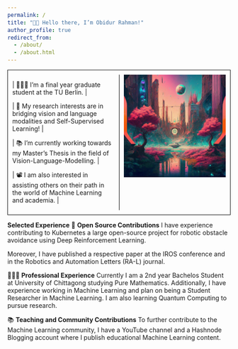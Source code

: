 ```yaml
---
permalink: /
title: "👋🏼 Hello there, I’m Obidur Rahman!"
author_profile: true
redirect_from: 
  - /about/
  - /about.html
---
```


<div style="display: flex; border: 1px solid black; padding: 10px;">
  <div style="flex: 1; border-right: 1px solid black; padding-right: 10px;">
    <p>| 👨🏻‍💻 I’m a final year graduate student at the TU Berlin. |</p>
    <p>| 🔬 My research interests are in bridging vision and language modalities and Self-Supervised Learning! |</p>
    <p>| 📚 I’m currently working towards my Master’s Thesis in the field of Vision-Language-Modelling. |</p>
    <p>| 📽️ I am also interested in assisting others on their path in the world of Machine Learning and academia. |</p>
  </div>
  <div style="flex: 1; padding-left: 10px;">
    <img src="../images/about.jpg" alt="about section" style="max-width: 100%;">
  </div>
</div>


**Selected Experience**
🤖 **Open Source Contributions**
I have experience contributing to Kubernetes a large open-source project for robotic obstacle avoidance using Deep Reinforcement Learning.

Moreover, I have published a respective paper at the IROS conference and in the Robotics and Automation Letters (RA-L) journal.

👨🏻‍🔬 **Professional Experience**
Currently I am a 2nd year Bachelos Student at University of Chittagong studying Pure Mathematics. Additionally, I have experience working in Machine Learning and plan on being a Student Researcher in Machine Learning.
I am also learning Quantum Computing to pursue research.

📚 **Teaching and Community Contributions**
To further contribute to the Machine Learning community, I have a YouTube channel and a Hashnode Blogging account where I publish educational Machine Learning content.